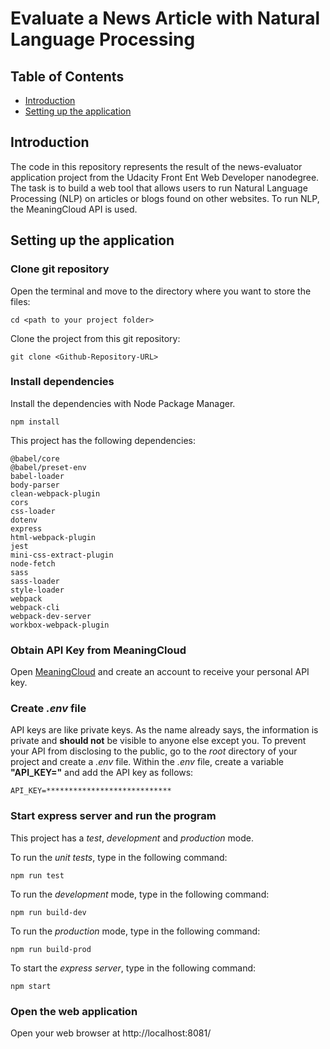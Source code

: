 # Evaluate a News Article with Natural Language Processing

## Table of Contents

* [Introduction](#Introduction)
* [Setting up the application](#setting-up-the-application)

## Introduction

The code in this repository represents the result of the news-evaluator application project from the Udacity Front Ent
Web
Developer nanodegree. The task is to build a web tool that allows users to run Natural Language Processing (NLP) on
articles or blogs found on other websites. To run NLP, the MeaningCloud API is used.

## Setting up the application

### Clone git repository

Open the terminal and move to the directory where you want to store the files:

```
cd <path to your project folder>
```

Clone the project from this git repository:

```
git clone <Github-Repository-URL>
```

### Install dependencies

Install the dependencies with Node Package Manager.

```
npm install
```

This project has the following dependencies:

```
@babel/core
@babel/preset-env
babel-loader
body-parser
clean-webpack-plugin
cors
css-loader
dotenv
express
html-webpack-plugin
jest
mini-css-extract-plugin
node-fetch
sass
sass-loader
style-loader
webpack
webpack-cli
webpack-dev-server
workbox-webpack-plugin
```

### Obtain API Key from MeaningCloud

Open [MeaningCloud](https://www.meaningcloud.com/developer/create-account) and create an account to receive your
personal API key.

### Create *.env* file

API keys are like private keys. As the name already says, the information is private and **should not** be visible to
anyone else except you. To prevent your API from disclosing to the public, go to the *root* directory of
your project and create a *.env* file. Within the *.env* file, create a variable **"API_KEY="** and add the API key as
follows:

```
API_KEY=****************************
```

### Start express server and run the program

This project has a *test*, *development* and *production* mode.

To run the *unit tests*, type in the following command:

```
npm run test
```

To run the *development* mode, type in the following command:

```
npm run build-dev
```

To run the *production* mode, type in the following command:

```
npm run build-prod
```

To start the *express server*, type in the following command:

```
npm start
```

### Open the web application

Open your web browser at http://localhost:8081/